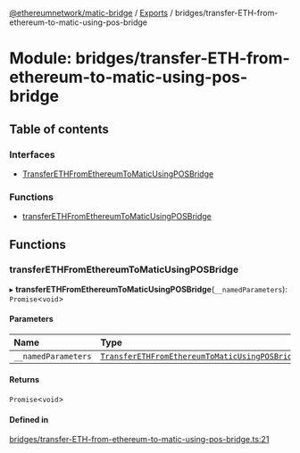 [@ethereumnetwork/matic-bridge](../README.md) / [Exports](../modules.md) / bridges/transfer-ETH-from-ethereum-to-matic-using-pos-bridge

# Module: bridges/transfer-ETH-from-ethereum-to-matic-using-pos-bridge

## Table of contents

### Interfaces

- [TransferETHFromEthereumToMaticUsingPOSBridge](../interfaces/bridges_transfer_ETH_from_ethereum_to_matic_using_pos_bridge.TransferETHFromEthereumToMaticUsingPOSBridge.md)

### Functions

- [transferETHFromEthereumToMaticUsingPOSBridge](bridges_transfer_ETH_from_ethereum_to_matic_using_pos_bridge.md#transferethfromethereumtomaticusingposbridge)

## Functions

### transferETHFromEthereumToMaticUsingPOSBridge

▸ **transferETHFromEthereumToMaticUsingPOSBridge**(`__namedParameters`): `Promise`<`void`\>

#### Parameters

| Name | Type |
| :------ | :------ |
| `__namedParameters` | [`TransferETHFromEthereumToMaticUsingPOSBridge`](../interfaces/bridges_transfer_ETH_from_ethereum_to_matic_using_pos_bridge.TransferETHFromEthereumToMaticUsingPOSBridge.md) |

#### Returns

`Promise`<`void`\>

#### Defined in

[bridges/transfer-ETH-from-ethereum-to-matic-using-pos-bridge.ts:21](https://github.com/KedziaPawel/matic-bridge/blob/816d07e/src/bridges/transfer-ETH-from-ethereum-to-matic-using-pos-bridge.ts#L21)
